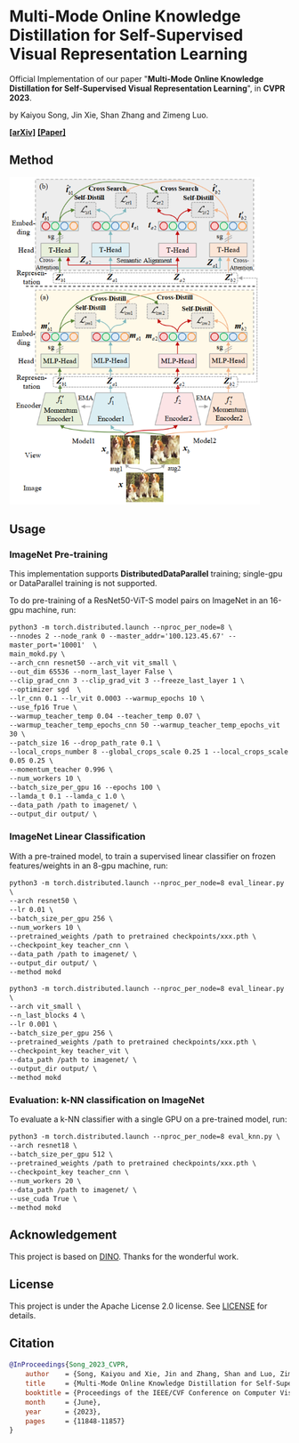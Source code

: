 # Multi-Mode Online Knowledge Distillation for Self-Supervised Visual Representation Learning
Official Implementation of our paper "**Multi-Mode Online Knowledge Distillation for Self-Supervised Visual Representation Learning**", in **CVPR 2023**. 

by Kaiyou Song, Jin Xie, Shan Zhang and Zimeng Luo.

**[[arXiv]](https://arxiv.org/abs/2304.06461)**  **[[Paper]](https://arxiv.org/pdf/2304.06461.pdf)**

## Method
 
<img src="src/method.png" width="450">

## Usage

### ImageNet Pre-training

This implementation  supports **DistributedDataParallel** training; single-gpu or DataParallel training is not supported.

To do pre-training of a ResNet50-ViT-S model pairs on ImageNet in an 16-gpu machine, run:

```
python3 -m torch.distributed.launch --nproc_per_node=8 \
--nnodes 2 --node_rank 0 --master_addr='100.123.45.67' --master_port='10001'  \
main_mokd.py \
--arch_cnn resnet50 --arch_vit vit_small \
--out_dim 65536 --norm_last_layer False \
--clip_grad_cnn 3 --clip_grad_vit 3 --freeze_last_layer 1 \
--optimizer sgd  \
--lr_cnn 0.1 --lr_vit 0.0003 --warmup_epochs 10 \
--use_fp16 True \
--warmup_teacher_temp 0.04 --teacher_temp 0.07 \
--warmup_teacher_temp_epochs_cnn 50 --warmup_teacher_temp_epochs_vit 30 \
--patch_size 16 --drop_path_rate 0.1 \
--local_crops_number 8 --global_crops_scale 0.25 1 --local_crops_scale 0.05 0.25 \
--momentum_teacher 0.996 \
--num_workers 10 \
--batch_size_per_gpu 16 --epochs 100 \
--lamda_t 0.1 --lamda_c 1.0 \
--data_path /path to imagenet/ \
--output_dir output/ \
```

### ImageNet Linear Classification

With a pre-trained model, to train a supervised linear classifier on frozen features/weights in an 8-gpu machine, run:

```
python3 -m torch.distributed.launch --nproc_per_node=8 eval_linear.py \
--arch resnet50 \
--lr 0.01 \
--batch_size_per_gpu 256 \
--num_workers 10 \
--pretrained_weights /path to pretrained checkpoints/xxx.pth \
--checkpoint_key teacher_cnn \
--data_path /path to imagenet/ \
--output_dir output/ \
--method mokd
```

```
python3 -m torch.distributed.launch --nproc_per_node=8 eval_linear.py \
--arch vit_small \
--n_last_blocks 4 \
--lr 0.001 \
--batch_size_per_gpu 256 \
--pretrained_weights /path to pretrained checkpoints/xxx.pth \
--checkpoint_key teacher_vit \
--data_path /path to imagenet/ \
--output_dir output/ \
--method mokd
```

### Evaluation: k-NN classification on ImageNet
To evaluate a k-NN classifier with a single GPU on a pre-trained model, run:

```
python3 -m torch.distributed.launch --nproc_per_node=8 eval_knn.py \
--arch resnet18 \
--batch_size_per_gpu 512 \
--pretrained_weights /path to pretrained checkpoints/xxx.pth \
--checkpoint_key teacher_cnn \
--num_workers 20 \
--data_path /path to imagenet/ \
--use_cuda True \
--method mokd
```

## Acknowledgement
This project is based on [DINO](https://github.com/facebookresearch/dino).
Thanks for the wonderful work.

## License
This project is under the Apache License 2.0 license. See [LICENSE](LICENSE) for details.

## Citation
```bibtex
@InProceedings{Song_2023_CVPR,
    author    = {Song, Kaiyou and Xie, Jin and Zhang, Shan and Luo, Zimeng},
    title     = {Multi-Mode Online Knowledge Distillation for Self-Supervised Visual Representation Learning},
    booktitle = {Proceedings of the IEEE/CVF Conference on Computer Vision and Pattern Recognition (CVPR)},
    month     = {June},
    year      = {2023},
    pages     = {11848-11857}
}
```
